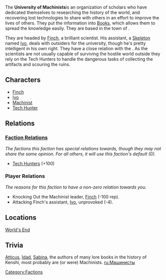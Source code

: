 The **University of Machinists**is an organization of scholars who have
dedicated themselves to researching the history of the world, and
recovering lost technologies to share with others in an effort to
improve the lives of others. They put the information into
[Books](Book.md "wikilink"), which allows them to spread the knowledge
easily. They are based in the town of [](World's_End.md).

They are headed by [Finch](Finch.md "wikilink"), a brilliant [](Hive.md) scientist. His assistant, a
[Skeleton](Skeleton.md "wikilink") named [Iyo](Iyo.md "wikilink"), deals with
outsiders for the university, though he's pretty intelligent in his own
right. They have a close relation with the [](03%20-%20Projects%20&%20Wikis/Kenshi/Kenshi%20Wiki/Kenshi%20Wiki%20Template/Tech_Hunters.md). As the scientists are not usually
capable of surviving the hostile world outside they rely on the Tech
Hunters to handle the dangerous tasks of collecting the artifacts and
scouring the ruins.

## Characters

- [Finch](Finch.md "wikilink")
- [Iyo](Iyo.md "wikilink")
- [Machinist](Machinist.md "wikilink")
- [Tech Hunter](Tech_Hunter.md "wikilink")

## Relations

### [Faction Relations](Guide_to_Faction_Relations.md "wikilink")

*The factions this faction has special relations towards, though they
may not share the same opinion. For all others, it will use this
faction's default (0).*

- [Tech Hunters](03%20-%20Projects%20&%20Wikis/Kenshi/Kenshi%20Wiki/Kenshi%20Wiki%20Template/Tech_Hunters.md "wikilink") (+100)

### Player Relations

*The reasons for this faction to have a non-zero relation towards you.*

- Knocking Out the Machinist leader, [Finch](Finch.md "wikilink") (-100
  rep).
- Attacking Finch's assistant, [Iyo](Iyo.md "wikilink"), unprovoked (-4).

## Locations

[World's End](World's_End.md "wikilink")

## Trivia

[Atticus](Atticus.md "wikilink"), [Idad](Idad.md "wikilink"),
[Sabina](Sabina.md "wikilink"), the authors of many lore books in the
history of Kenshi, most probably are (or were) Machinists.
[ru:Машинисты](ru:Машинисты "wikilink")

[Category:Factions](Category:Factions "wikilink")